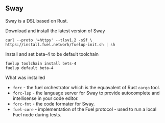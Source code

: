 

## Sway 

Sway is a DSL based on Rust.

Download and install the latest version of Sway
```cliy
curl --proto '=https' --tlsv1.2 -sSf \
https://install.fuel.network/fuelup-init.sh | sh
```

Install and set beta-4 to be default toolchain
```cli
fuelup toolchain install bets-4
fuelup default beta-4
```

What was installed

- `forc` - the fuel orchestrator which is the equavalent of Rust `cargo` tool.
- `forc-lsp` - the language server for Sway to provide autocomplete and intellisense in your code editor.
- `forc-fmt` - the code formater for Sway.
- `fuel-core` - implementation of the Fuel protocol - used to run a local Fuel node during tests.

